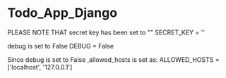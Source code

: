 # Todo_App_Django

PLEASE NOTE THAT 
secret key has been set to ""
SECRET_KEY = ''

debug is set to False
DEBUG = False

Since debug is set to False ,allowed_hosts is set as:
ALLOWED_HOSTS = ['localhost', '127.0.0.1']
